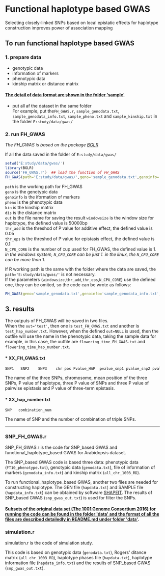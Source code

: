# Functional haplotype based GWAS
Selecting closely-linked SNPs based on local epistatic effects for haplotype construction improves power of association mapping

## To run functional haplotype based GWAS


### 1. prepare data  
* genotypic data   
* information of markers   
* phenotypic data   
* kinship matrix or distance matrix   
#### [The detail of data format are shown in the folder 'sample'](https://github.com/Fangv1/Functional_haplotype_GWAS/tree/master/sample) 

* put all af the dataset in the same folder   
For example, put the`FH_GWAS.r`, `sample_genodata.txt`, `sample_genodata_info.txt`, `sample_pheno.txt` and `sample_kinship.txt` in the folder `E:study/data/gwas/`



### 2. run FH_GWAS

*The FH_GWAS is based on the package [BGLR](https://github.com/gdlc/BGLR-R)*

If all the data saved in the folder of `E:study/data/gwas/`  
  ```R
  setwd('E:study/data/gwas/')  
  library(BGLR)
  source('FH_GWAS.r')  ## load the function of FH_GWAS 
  FH_GWAS(path='E:study/data/gwas/',geno='sample_genodata.txt',genoinfo='sample_genodata_info.txt',pheno='sample_pheno.txt',kin='sample_kinship.txt',dis=NULL,out=NULL,windowsize=50000,thr_add=0.05,thr_eps=0.1,N_CPU_CORE=1)
  ```
  ```path``` is the working path for FH_GWAS  
  ```geno``` is the genotypic data  
  ```genoinfo``` is the iformation of markers  
  ```pheno``` is the phenotypic data  
  ```kin``` is the kinship matrix  
  ```dis``` is the distance matrix  
  `out` is the file name for saving the result
  ```windowsize``` is the window size for haplotype, the defined value is 50000bp  
  ```thr_add``` is the threshod of P value for additive effect, the defined value is 0.05  
  ```thr_eps``` is the threshod of P value for epistasis effect, the defined value is 0.1  
  `N_CPU_CORE` is the number of cup used for FH_GWAS, the defined value is 1.   
  *in the windows system, `N_CPU_CORE` can be just 1. in the linux, the `N_CPU_CORE` can be more than 1.*
  
  If R working path is the same with the folder where the data are saved, the `path='E:study/data/gwas/'` is not necessary.   
  If the parameters (`windowsize`,`thr_add`,`thr_eps`,`N_CPU_CORE`) use the defined one, they can be omited, so the code can be wrote as follows:
  ```R
  FH_GWAS(geno='sample_genodata.txt',genoinfo='sample_genodata_info.txt',pheno='sample_pheno.txt',kin='sample_kinship.txt' )`  
  ```
 
 
 ## 3. results   
 The outputs of FH_GWAS will be saved in two files.  
 When the `out='test'`, then one is `test_FH_GWAS.txt` and another is `test_hap_number.txt`. However, when the defined `out=NULL` is used, then the outfile will use the name in the phenotypic data, taking the sample data for example, in this case, the outfile are  `flowering_time_FH_GWAS.txt` and `flowering_time_hap_number.txt`.
 
 #### * XX_FH_GWAS.txt  
 ```R
 SNP1	SNP2	SNP3	chr	pos	Pvalue_HAP	pvalue_snp1	pvalue_snp2	pvalue_snp3	pvalue_snp12	pvalue_snp13	pvalue_snp23	pvalue_snp123
 ````  
 The name of the three SNPs, chromosome, mean position of the three SNPs, P value of haplotype, three P value of SNPs and three P value of pairwise epistasis and P value of three-term epistasis.
 
  ####  * XX_hap_number.txt 
  ```R
  SNP	combination_num
  ```
The name of SNP and the number of combination of triple SNPs.

---------------------------
### SNP_FH_GWAS.r
SNP_FH_GWAS.r is the code for SNP_based GWAS and functional_haplotype_based GWAS for Arabidopsis dataset.

The SNP_based GWAS code is based three data: phenotypic data (`FT10_phenotype.txt`), genotypic data (`genodata.txt`), file of information of markers (`genodata_info.txt`) and kinship matrix (`all_chr_1003_RD`). 

To run functional_haplotype_based GWAS, another two files are needed for constructing haplotype. The GEN file (`hapdata.txt`) and SAMPLE file (`hapdata_info.txt`) can be obtained by software [SHAPEIT](https://mathgen.stats.ox.ac.uk/genetics_software/shapeit/shapeit.html). The results of SNP_based GWAS (`snp_gwas_out.txt`) is used for filter the SNPs.
 
#### [Subsets of the original data set (The 1001 Genome Consortium 2016) for running the code can be found in the folder 'data' and the format of all the files are described detailedly in README.md under folder 'data'](https://github.com/Fangv1/Functional_haplotype_GWAS/tree/master/data/).


### simulation.r
simulation.r is the code of simulation study.

This code is based on genotypic data (`genodata.txt`), Rogers' ditance matrix  (`all_chr_1003_RD`), haplotype phases file (`hapdata.txt`), haplotype information file (`hapdata_info.txt`) and the results of SNP_based GWAS (`snp_gwas_out.txt`).


